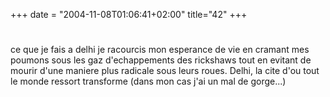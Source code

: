 +++
date = "2004-11-08T01:06:41+02:00"
title="42"
+++
#
ce que je fais a delhi
je racourcis mon esperance de vie en cramant mes poumons sous les gaz d'echappements des rickshaws tout en evitant de mourir d'une maniere plus radicale sous leurs roues. Delhi, la cite d'ou tout le monde ressort transforme (dans mon cas j'ai un mal de gorge...) 

